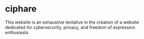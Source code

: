 # ciphare
This website is an exhaustive tentative in the creation of a website dedicated for cybersecurity, privacy, and freedom of expression enthusiasts.
